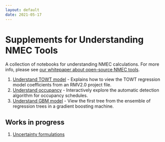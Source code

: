 ```yaml
---
layout: default
date: 2021-05-17
---
```

# Supplements for Understanding NMEC Tools
A collection of notebooks for understanding NMEC calculations.
For more info, please see [our whitepaper about open-source NMEC tools](https://www.lincusenergy.com/resources/publications/).

1. [Understand TOWT model](understand_model.html) - Explains how to view the TOWT regression model coefficients from an RMV2.0 project file.
2. [Understand occupancy](understand_occupancy.html) - Interactively explore the automatic detection algorithm for occupancy schedules.
3. [Understand GBM model](understand_gbm.html) - View the first tree from the ensemble of regression trees in a gradient boosting machine.

## Works in progress

1. [Uncertainty formulations](uncertainty_excerpts.html)
